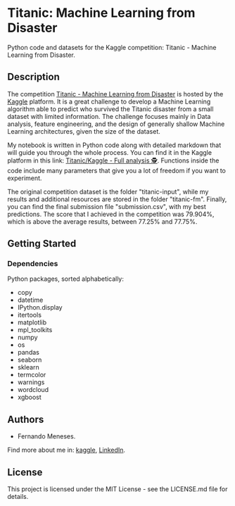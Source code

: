 # Titanic: Machine Learning from Disaster

Python code and datasets for the Kaggle competition: Titanic - Machine Learning from Disaster.

## Description

The competition [Titanic - Machine Learning from Disaster](https://www.kaggle.com/competitions/titanic/overview) is hosted by the [Kaggle](https://www.kaggle.com/) platform. It is a great challenge to develop a Machine Learning algorithm able to predict who survived the Titanic disaster from a small dataset with limited information. The challenge focuses mainly in Data analysis, feature engineering, and the design of generally shallow Machine Learning architectures, given the size of the dataset.

My notebook is written in Python code along with detailed markdown that will guide you through the whole process. You can find it in the Kaggle platform in this link: [Titanic/Kaggle - Full analysis 🕵](https://www.kaggle.com/code/fertmeneses/titanic-kaggle-full-analysis/input). Functions inside the code include many parameters that give you a lot of freedom if you want to experiment.

The original competition dataset is the folder "titanic-input", while my results and additional resources are stored in the folder "titanic-fm". Finally, you can find the final submission file "submission.csv", with my best predictions. The score that I achieved in the competition was 79.904%, which is above the average results, between 77.25% and 77.75%.

## Getting Started

### Dependencies

Python packages, sorted alphabetically:

* copy
* datetime
* IPython.display
* itertools
* matplotlib
* mpl_toolkits
* numpy
* os
* pandas
* seaborn
* sklearn
* termcolor
* warnings
* wordcloud
* xgboost

## Authors

* Fernando Meneses.

Find more about me in: [kaggle](https://www.kaggle.com/fertmeneses), [LinkedIn](https://www.linkedin.com/in/fernando-meneses-unc/).

## License

This project is licensed under the MIT License - see the LICENSE.md file for details.
